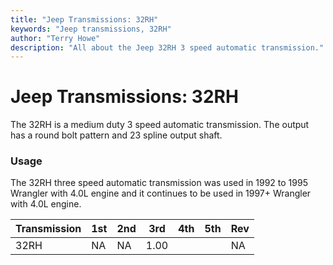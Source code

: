 ```yaml
---
title: "Jeep Transmissions: 32RH"
keywords: "Jeep transmissions, 32RH"
author: "Terry Howe"
description: "All about the Jeep 32RH 3 speed automatic transmission."
---
```

# Jeep Transmissions: 32RH

The 32RH is a medium duty 3 speed automatic transmission. The output has a round bolt pattern and 23 spline output shaft. 

### Usage

The 32RH three speed automatic transmission was used in 1992 to 1995 Wrangler with 4.0L engine and it continues to be used in 1997+ Wrangler with 4.0L engine. 

| Transmission | 1st | 2nd | 3rd  | 4th | 5th | Rev |
|--------------|-----|-----|------|-----|-----|-----|
| 32RH         | NA  | NA  | 1.00 |     |     | NA  |
